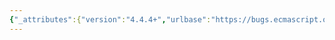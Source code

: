 ```yaml
---
{"_attributes":{"version":"4.4.4+","urlbase":"https://bugs.ecmascript.org/","maintainer":"dherman@mozilla.com"},"bug":{"bug_id":4182,"creation_ts":"2015-03-18 09:06:00 -0700","short_desc":"9.2.12 FunctionDeclarationInstantiation: Typo \"envRec\" in step 25.a","delta_ts":"2015-04-03 12:35:31 -0700","product":"Draft for 6th Edition","component":"editorial issue","version":"Rev 36: March 17, 2015 Release Candidate 3","rep_platform":"All","op_sys":"All","bug_status":"RESOLVED","resolution":"FIXED","priority":"Normal","bug_severity":"normal","everconfirmed":true,"reporter":{"uid":"andrebargull","name":"André Bargull"},"assigned_to":{"uid":"allen","name":"Allen Wirfs-Brock"},"long_desc":[{"commentid":13868,"comment_count":0,"who":{"uid":"andrebargull","name":"André Bargull"},"bug_when":"2015-03-18 09:06:12 -0700","thetext":"9.2.12 FunctionDeclarationInstantiation(func, argumentsList)\n\nTypo in step 25.a: envRec -> env"},{"commentid":13873,"comment_count":1,"who":{"uid":"allen","name":"Allen Wirfs-Brock"},"bug_when":"2015-03-18 09:30:35 -0700","thetext":"fixed in rev37 editor's draft"},{"commentid":14047,"comment_count":2,"who":{"uid":"allen","name":"Allen Wirfs-Brock"},"bug_when":"2015-04-03 12:35:31 -0700","thetext":"In Rev37"}]}}
---
```

